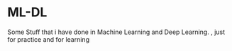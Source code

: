 # ML-DL
Some Stuff that i have done in Machine Learning and Deep Learning. , just for practice and for learning

